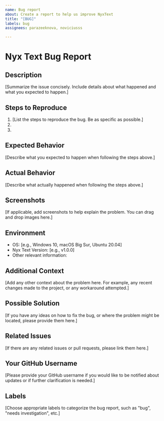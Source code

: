 ```yaml
---
name: Bug report
about: Create a report to help us improve NyxText
title: "[BUG]"
labels: bug
assignees: parazeeknova, noviciusss

---
```


# Nyx Text Bug Report

## Description
[Summarize the issue concisely. Include details about what happened and what you expected to happen.]

## Steps to Reproduce
1. [List the steps to reproduce the bug. Be as specific as possible.]
2. 
3. 

## Expected Behavior
[Describe what you expected to happen when following the steps above.]

## Actual Behavior
[Describe what actually happened when following the steps above.]

## Screenshots
[If applicable, add screenshots to help explain the problem. You can drag and drop images here.]

## Environment
- OS: [e.g., Windows 10, macOS Big Sur, Ubuntu 20.04]
- Nyx Text Version: [e.g., v1.0.0]
- Other relevant information:

## Additional Context
[Add any other context about the problem here. For example, any recent changes made to the project, or any workaround attempted.]

## Possible Solution
[If you have any ideas on how to fix the bug, or where the problem might be located, please provide them here.]

## Related Issues
[If there are any related issues or pull requests, please link them here.]

## Your GitHub Username
[Please provide your GitHub username if you would like to be notified about updates or if further clarification is needed.]

## Labels
[Choose appropriate labels to categorize the bug report, such as "bug", "needs investigation", etc.]

